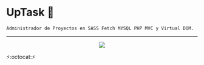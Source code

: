 # UpTask :bookmark_tabs:
~~~
Administrador de Proyectos en SASS Fetch MYSQL PHP MVC y Virtual DOM.
~~~
---
<p align="center" font-weight="bold">
      <img src="https://img.shields.io/badge/ESTADO-EN%20DESARROLLO-informational?style=social&logo=PHP">
</p>

:zap::octocat::zap:
